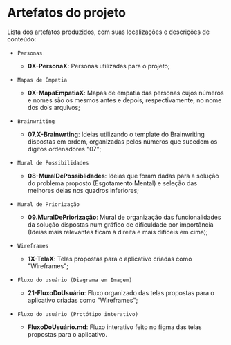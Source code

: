 # Artefatos do projeto

Lista dos artefatos produzidos, com suas localizações e descrições de conteúdo:

* `Personas`
	* **0X-PersonaX**: Personas utilizadas para o projeto;

* `Mapas de Empatia`
	* **0X-MapaEmpatiaX**: Mapas de empatia das personas cujos números e nomes são os mesmos antes e depois, respectivamente, no nome dos dois arquivos;

* `Brainwriting`
	* **07.X-Brainwrting**: Ideias utilizando o template do Brainwriting dispostas em ordem, organizadas pelos números que sucedem os dígitos ordenadores "07";

* `Mural de Possibilidades`
	* **08-MuralDePossiblidades**: Ideias que foram dadas para a solução do problema proposto (Esgotamento Mental) e seleção das melhores delas nos quadros inferiores;

* `Mural de Priorização`
	* **09.MuralDePriorização**: Mural de organização das funcionalidades da solução dispostas num gráfico de dificuldade por importância (Ideias mais relevantes ficam à direita e mais difíceis em cima);

* `Wireframes`
	* **1X-TelaX**: Telas propostas para o aplicativo criadas como "Wireframes";

* `Fluxo do usuário (Diagrama em Imagem)`
	* **21-FluxoDoUsuário**: Fluxo organizado das telas propostas para o aplicativo criadas como "Wireframes";

* `Fluxo do usuário (Protótipo interativo)`
	* **FluxoDoUsuário.md**: Fluxo interativo feito no figma das telas propostas para o aplicativo.

